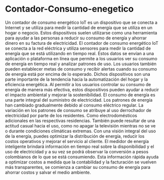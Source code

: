 # Contador-Consumo-enegetico
Un contador de consumo energético IoT es un
dispositivo que se conecta a Internet y se
utiliza para medir la cantidad de energía que
se utiliza en un hogar o negocio. Estos
dispositivos suelen utilizarse como una
herramienta para ayudar a las personas a
reducir su consumo de energía y ahorrar
dinero en su factura de electricidad.
El contador de consumo energético IoT se
conecta a la red eléctrica y utiliza sensores
para medir la cantidad de energía que se está
utilizando en tiempo real. Estos datos se
envían a una aplicación o plataforma en línea
que permite a los usuarios ver su consumo de
energía en tiempo real y analizar patrones de
uso. Los usuarios también pueden establecer
metas de consumo y recibir alertas cuando su
consumo de energía está por encima de lo
esperado.
Dichos dispositivos son una parte importante
de la tendencia hacia la automatización del
hogar y la eficiencia energética. Al permitir a
los usuarios controlar su consumo de energía
de manera más efectiva, estos dispositivos
pueden ayudar a reducir el impacto ambiental
y mejorar la sostenibilidad.
El consumo de energía es una parte integral
del suministro de electricidad. Los patrones
de energía han cambiado gradualmente
debido al consumo eléctrico regular. La
variación en los patrones de consumo se
atribuye al uso derrochador de electricidad
por parte de los residentes. Como
electrodomésticos adicionales en las
respectivas residencias. También puede
resultar de una actitud casual hacia el uso,
como no apagar la televisión mientras no se
ve o durante condiciones climáticas extremas.
Con una visión integral del uso de la energía,
puedes optimizar la distribución de energía,
reducir los costos operativos y mejorar el
servicio al cliente. El medidor de energía
inteligente brindará información en tiempo
real sobre la disponibilidad y el uso de
electricidad y a su vez se podrá observar la
conversión a pesos colombianos de lo que se
está consumiendo. Esta información rápida
ayuda a optimizar costos a medida que la
contabilidad y la facturación se vuelven más
transparentes, se comienza a cambiar su
consumo de energía para ahorrar costos y
salvar el medio ambiente.
